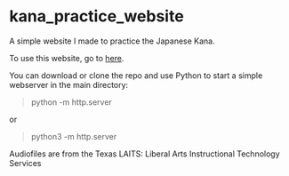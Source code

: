 # kana_practice_website

A simple website I made to practice the Japanese Kana.

To use this website, go to [here](https://koen-schouten.github.io/kana_practice_website/index.html).

You can download or clone the repo and use Python to start a simple webserver in the main directory:

> python -m http.server

or

> python3 -m http.server

Audiofiles are from the Texas LAITS: Liberal Arts Instructional Technology Services 
